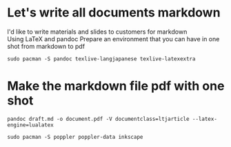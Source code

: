 # Let's write all documents markdown

I'd like to write materials and slides to customers for markdown  
Using LaTeX and pandoc Prepare an environment that you can have in one  
shot from markdown to pdf  

    sudo pacman -S pandoc texlive-langjapanese texlive-latexextra

# Make the markdown file pdf with one shot

    pandoc draft.md -o document.pdf -V documentclass=ltjarticle --latex-engine=lualatex

    sudo pacman -S poppler poppler-data inkscape

